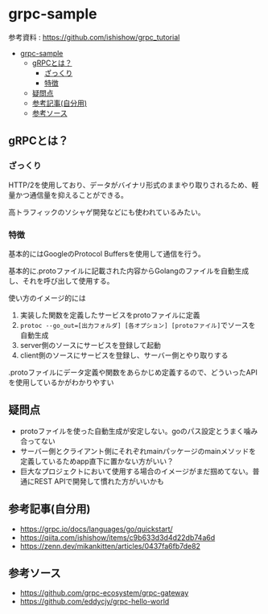 # grpc-sample
参考資料 : https://github.com/ishishow/grpc_tutorial
- [grpc-sample](#grpc-sample)
  - [gRPCとは？](#grpcとは)
    - [ざっくり](#ざっくり)
    - [特徴](#特徴)
  - [疑問点](#疑問点)
  - [参考記事(自分用)](#参考記事自分用)
  - [参考ソース](#参考ソース)

## gRPCとは？
### ざっくり
HTTP/2を使用しており、データがバイナリ形式のままやり取りされるため、軽量かつ通信量を抑えることができる。

高トラフィックのソシャゲ開発などにも使われているみたい。
### 特徴
基本的にはGoogleのProtocol Buffersを使用して通信を行う。

基本的に.protoファイルに記載された内容からGolangのファイルを自動生成し、それを呼び出して使用する。

使い方のイメージ的には
1. 実装した関数を定義したサービスをprotoファイルに定義
2. `protoc --go_out=[出力フォルダ] [各オプション] [protoファイル]`でソースを自動生成
3. server側のソースにサービスを登録して起動
4. client側のソースにサービスを登録し、サーバー側とやり取りする

.protoファイルにデータ定義や関数をあらかじめ定義するので、どういったAPIを使用しているかがわかりやすい


## 疑問点
- protoファイルを使った自動生成が安定しない。goのパス設定とうまく噛み合ってない
- サーバー側とクライアント側にそれぞれmainパッケージのmainメソッドを定義しているためapp直下に置かない方がいい？
- 巨大なプロジェクトにおいて使用する場合のイメージがまだ掴めてない。普通にREST APIで開発して慣れた方がいいかも

## 参考記事(自分用)
- https://grpc.io/docs/languages/go/quickstart/
- https://qiita.com/ishishow/items/c9b633d3d4d22db74a6d
- https://zenn.dev/mikankitten/articles/0437fa6fb7de82

## 参考ソース
- https://github.com/grpc-ecosystem/grpc-gateway
- https://github.com/eddycjy/grpc-hello-world